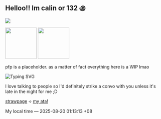 ## Helloo!! Im calin or 132 ꩜

![](https://komarev.com/ghpvc/?username=pllayer-132&color=c75606&style=flat-square&label=PLAYERS-STABBED&base=50&abbreviated=true)


<img src="https://64.media.tumblr.com/cf7afc875178a62853e0ee6847577fb3/15124a3e3f7e3683-f4/s100x200/6e04b4fce0c473dff2614fbb39f5bd402cb256de.gifv" width="100"/>    <img src="https://64.media.tumblr.com/06e41a82c83a209a51ef9491eeb5120f/15124a3e3f7e3683-00/s100x200/a3bb7fea4d208efc37ccf711791ce78c36a731eb.gifv" width="100"/>

pfp is a placeholder. as a matter of fact everything here is a WIP lmao

![Typing SVG](https://readme-typing-svg.herokuapp.com?font=Times+New+Roman&size=20&duration=2000&pause=800&color=C75606&center=false&vCenter=true&width=700&lines=Usually+in+class+so+w2i...;c*h+always+encouraged!;int+anytime...+ok...?;check+my+strawpage+too!)

I love talking to people so I'd definitely strike a convo with you unless it's late in the night for me ;D

[strawpage](https://calendular.straw.page/)  ⟢  [my ata!](https://calindean.atabook.org/)


My local time — <!--TIME--> 2025-08-20 01:13:13 +08 <!--ENDTIME-->







  

<!--
**pllayer-132/pllayer-132** is a ✨ _special_ ✨ repository because its `README.md` (this file) appears on your GitHub profile.

Here are some ideas to get you started:

- 🔭 I’m currently working on ...
- 🌱 I’m currently learning ...
- 👯 I’m looking to collaborate on ...
- 🤔 I’m looking for help with ...
- 💬 Ask me about ...
- 📫 How to reach me: ...
- 😄 Pronouns: ...
- ⚡ Fun fact: ...
-->
